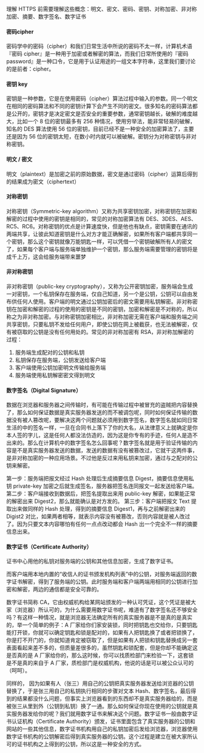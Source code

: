 理解 HTTPS 前需要理解这些概念：明文、密文、密码、密钥、对称加密、非对称加密、摘要、数字签名、数字证书



#### 密码cipher

密码学中的密码（cipher）和我们日常生活中所说的密码不太一样，计算机术语『密码 cipher』是一种用于加密或者解密的算法，而我们日常所使用的『密码 password』是一种口令，它是用于认证用途的一组文本字符串，这里我们要讨论的是前者：cipher。

#### 密钥 key

密钥是一种参数，它是在使用密码（cipher）算法过程中输入的参数。同一个明文在相同的密码算法和不同的密钥计算下会产生不同的密文。很多知名的密码算法都是公开的，密钥才是决定密文是否安全的重要参数，通常密钥越长，破解的难度越大，比如一个 8 位的密钥最多有 256 种情况，使用穷举法，能非常轻易的破解，知名的 DES 算法使用 56 位的密钥，目前已经不是一种安全的加密算法了，主要还是因为 56 位的密钥太短，在数小时内就可以被破解。密钥分为对称密钥与非对称密钥。

#### 明文 / 密文

明文（plaintext）是加密之前的原始数据，密文是通过密码（cipher）运算后得到的结果成为密文（ciphertext）

#### 对称密钥

对称密钥（Symmetric-key algorithm）又称为共享密钥加密，对称密钥在加密和解密的过程中使用的密钥是相同的，常见的对称加密算法有 DES、3DES、AES、RC5、RC6。对称密钥的优点是计算速度快，但是他也有缺点，密钥需要在通讯的两端共享，让彼此知道密钥是什么对方才能正确解密，如果所有客户端都共享同一个密钥，那么这个密钥就像万能钥匙一样，可以凭借一个密钥破解所有人的密文了，如果每个客户端与服务端单独维护一个密钥，那么服务端需要管理的密钥将是成千上万，这会给服务端带来噩梦

#### 非对称密钥

非对称密钥（public-key cryptography），又称为公开密钥加密，服务端会生成一对密钥，一个私钥保存在服务端，仅自己知道，另一个是公钥，公钥可以自由发布供任何人使用。客户端的明文通过公钥加密后的密文需要用私钥解密。非对称密钥在加密和解密的过程的使用的密钥是不同的密钥，加密和解密是不对称的，所以称之为非对称加密。与对称密钥加密相比，非对称加密无需在客户端和服务端之间共享密钥，只要私钥不发给任何用户，即使公钥在网上被截获，也无法被解密，仅有被窃取的公钥是没有任何用处的。常见的非对称加密有 RSA，非对称加解密的过程：

1. 服务端生成配对的公钥和私钥
2. 私钥保存在服务端，公钥发送给客户端
3. 客户端使用公钥加密明文传输给服务端
4. 服务端使用私钥解密密文得到明文

#### 数字签名（Digital Signature）

数据在浏览器和服务器之间传输时，有可能在传输过程中被冒充的盗贼把内容替换了，那么如何保证数据是真实服务器发送的而不被调包呢，同时如何保证传输的数据没有被人篡改呢，要解决这两个问题就必须用到数字签名，数字签名就如同日常生活的中的签名一样，一旦在合同书上落下了你的大名，从法律意义上就确定是你本人签的字儿，这是任何人都没法仿造的，因为这是你专有的手迹，任何人是造不出来的。那么在计算机中的数字签名怎么回事呢？数字签名就是用于验证传输的内容是不是真实服务器发送的数据，发送的数据有没有被篡改过，它就干这两件事，是非对称加密的一种应用场景。不过他是反过来用私钥来加密，通过与之配对的公钥来解密。

第一步：服务端把报文经过 Hash 处理后生成摘要信息 Digest，摘要信息使用私钥 private-key 加密之后就生成签名，服务器把签名连同报文一起发送给客户端。 
第二步：客户端接收到数据后，把签名提取出来用 public-key 解密，如果能正常的解密出来 Digest2，那么就能确认是对方发的。 
第三步：客户端把报文 Text 提取出来做同样的 Hash 处理，得到的摘要信息 Digest1，再与之前解密出来的 Digist2 对比，如果两者相等，就表示内容没有被篡改，否则内容就是被人改过了。因为只要文本内容哪怕有任何一点点改动都会 Hash 出一个完全不一样的摘要信息出来。

#### 数字证书（Certificate Authority）

证书中心用他的私钥对服务端的公钥和其他信息加密，生成了数字证书。

而客户端用本地内置的“收信人的证书颁发机构列表”中的公钥，对服务端返回的数字证书解密，得到了服务端的公钥。此时服务端和客户端两端用相同的公钥进行加密和解密，两边的通信都是安全可靠的。

数字证书简称 CA，它由权威机构给某网站颁发的一种认可凭证，这个凭证是被大家（浏览器）所认可的，为什么需要用数字证书呢，难道有了数字签名还不够安全吗？有这样一种情况，就是浏览器无法确定所有的真实服务器是不是真的是真实的，举一个简单的例子：A 厂家给你们家安装锁，同时把钥匙也交给你，只要钥匙能打开锁，你就可以确定钥匙和锁是配对的，如果有人把钥匙换了或者把锁换了，你是打不开门的，你就知道肯定被窃取了，但是如果有人把锁和钥匙替换成另一套表面看起来差不多的，但质量差很多的，虽然钥匙和锁配套，但是你却不能确定这是否真的是 A 厂家给你的，那么这时候，你可以找质检部门来检验一下，这套锁是不是真的来自于 A 厂家，质检部门是权威机构，他说的话是可以被公众认可的（呵呵）。

同样的， 因为如果有人（张三）用自己的公钥把真实服务器发送给浏览器的公钥替换了，于是张三用自己的私钥执行相同的步骤对文本 Hash、数字签名，最后得到的结果都没什么问题，但事实上浏览器看到的东西却不是真实服务器给的，而是被张三从里到外（公钥到私钥）换了一通。那么如何保证你现在使用的公钥就是真实服务器发给你的呢？我们就用数字证书来解决这个问题。数字证书一般由数字证书认证机构（Certificate Authority）颁发，证书里面包含了真实服务器的公钥和网站的一些其他信息，数字证书机构用自己的私钥加密后发给浏览器，浏览器使用数字证书机构的公钥解密后得到真实服务器的公钥。这个过程是建立在被大家所认可的证书机构之上得到的公钥，所以这是一种安全的方式。
